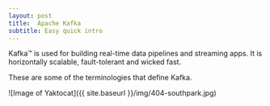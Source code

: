 ```yaml
---
layout: post
title:  Apache Kafka
subtitle: Easy quick intro
---
```

Kafka™ is used for building real-time data pipelines and streaming apps. It is horizontally scalable, fault-tolerant and wicked fast.

These are some of the terminologies that define Kafka.

![Image of Yaktocat]({{ site.baseurl }}/img/404-southpark.jpg) 
